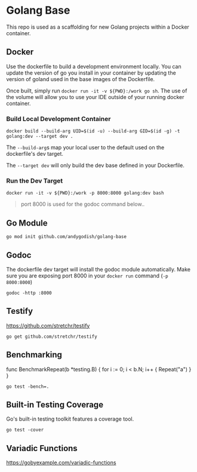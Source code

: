 # Golang Base

This repo is used as a scaffolding for new Golang projects within a Docker container. 

## Docker

Use the dockerfile to build a development environment locally. You can update the version of go you install in your container by updating the version of goland used in the base images of the Dockerfile. 

Once built, simply run `docker run -it -v ${PWD}:/work go sh`. The use of the volume will allow you to use your IDE outside of your running docker container. 

### Build Local Development Container

```
docker build --build-arg UID=$(id -u) --build-arg GID=$(id -g) -t golang:dev --target dev .
```

The `--build-arg`s map your local user to the default used on the dockerfile's dev target. 

The `--target dev` will only build the dev base defined in your Dockerfile. 

### Run the Dev Target

```
docker run -it -v ${PWD}:/work -p 8000:8000 golang:dev bash 
```
> port 8000 is used for the godoc command below..

## Go Module

```
go mod init github.com/andygodish/golang-base
```

## Godoc

The dockerfile dev target will install the godoc module automatically. Make sure you are exposing port 8000 in your `docker run` command (`-p 8000:8000`)

```
godoc -http :8000
```

## Testify

https://github.com/stretchr/testify

```
go get github.com/stretchr/testify
```

## Benchmarking

func BenchmarkRepeat(b *testing.B) {
	for i := 0; i < b.N; i++ {
		Repeat("a")
	}
}

```
go test -bench=.
```
## Built-in Testing Coverage

Go's built-in testing toolkit features a coverage tool.

```
go test -cover
```

## Variadic Functions

https://gobyexample.com/variadic-functions
